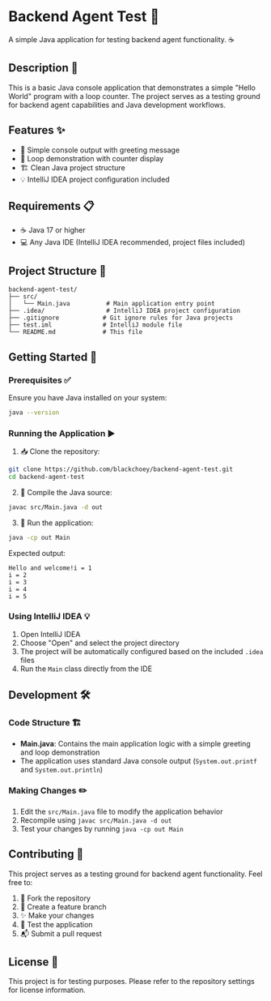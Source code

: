 # Backend Agent Test 🤖

A simple Java application for testing backend agent functionality. ☕

## Description 📝

This is a basic Java console application that demonstrates a simple "Hello World" program with a loop counter. The project serves as a testing ground for backend agent capabilities and Java development workflows.

## Features ✨

- 💬 Simple console output with greeting message
- 🔄 Loop demonstration with counter display
- 🏗️ Clean Java project structure
- 💡 IntelliJ IDEA project configuration included

## Requirements 📋

- ☕ Java 17 or higher
- 💻 Any Java IDE (IntelliJ IDEA recommended, project files included)

## Project Structure 📁

```
backend-agent-test/
├── src/
│   └── Main.java          # Main application entry point
├── .idea/                 # IntelliJ IDEA project configuration
├── .gitignore            # Git ignore rules for Java projects
├── test.iml              # IntelliJ module file
└── README.md             # This file
```

## Getting Started 🚀

### Prerequisites ✅

Ensure you have Java installed on your system:

```bash
java --version
```

### Running the Application ▶️

1. 📥 Clone the repository:
```bash
git clone https://github.com/blackchoey/backend-agent-test.git
cd backend-agent-test
```

2. 🔨 Compile the Java source:
```bash
javac src/Main.java -d out
```

3. 🏃 Run the application:
```bash
java -cp out Main
```

Expected output:
```
Hello and welcome!i = 1
i = 2
i = 3
i = 4
i = 5
```

### Using IntelliJ IDEA 💡

1. Open IntelliJ IDEA
2. Choose "Open" and select the project directory
3. The project will be automatically configured based on the included `.idea` files
4. Run the `Main` class directly from the IDE

## Development 🛠️

### Code Structure 🏗️

- **Main.java**: Contains the main application logic with a simple greeting and loop demonstration
- The application uses standard Java console output (`System.out.printf` and `System.out.println`)

### Making Changes ✏️

1. Edit the `src/Main.java` file to modify the application behavior
2. Recompile using `javac src/Main.java -d out`
3. Test your changes by running `java -cp out Main`

## Contributing 🤝

This project serves as a testing ground for backend agent functionality. Feel free to:

1. 🍴 Fork the repository
2. 🌟 Create a feature branch
3. ✨ Make your changes
4. 🧪 Test the application
5. 📬 Submit a pull request

## License 📄

This project is for testing purposes. Please refer to the repository settings for license information.